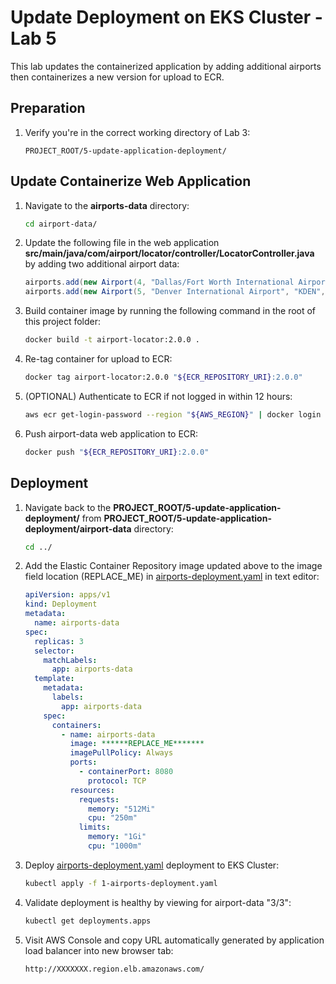 # Update Deployment on EKS Cluster - Lab 5

This lab updates the containerized application by adding additional airports then containerizes a new version for upload to ECR.

## Preparation

1. Verify you're in the correct working directory of Lab 3:

    ```text
    PROJECT_ROOT/5-update-application-deployment/
    ```

## Update Containerize Web Application

1. Navigate to the **airports-data** directory:

    ```bash
    cd airport-data/
    ```

2. Update the following file in the web application **src/main/java/com/airport/locator/controller/LocatorController.java** by adding two additional airport data:

    ```java
    airports.add(new Airport(4, "Dallas/Fort Worth International Airport", "KDFW", "Dallas-Fort, TX", "606"));
    airports.add(new Airport(5, "Denver International Airport", "KDEN", "Denver, CO", "5433"));
    ```

3. Build container image by running the following command in the root of this project folder:

    ```bash
    docker build -t airport-locator:2.0.0 .
    ```

4. Re-tag container for upload to ECR:

    ```bash
    docker tag airport-locator:2.0.0 "${ECR_REPOSITORY_URI}:2.0.0"
    ```

5. (OPTIONAL) Authenticate to ECR if not logged in within 12 hours:

    ```bash
    aws ecr get-login-password --region "${AWS_REGION}" | docker login --username AWS --password-stdin "${ACCOUNT_ID}.dkr.ecr.${AWS_REGION}.amazonaws.com"
    ```

6. Push airport-data web application to ECR:

    ```bash
    docker push "${ECR_REPOSITORY_URI}:2.0.0"
    ```

## Deployment

1. Navigate back to the **PROJECT_ROOT/5-update-application-deployment/** from **PROJECT_ROOT/5-update-application-deployment/airport-data** directory:

    ```bash
    cd ../
    ```

2. Add the Elastic Container Repository image updated above to the image field location (REPLACE_ME) in [airports-deployment.yaml](./1-airports-deployment.yaml) in text editor:

    ```yaml
    apiVersion: apps/v1
    kind: Deployment
    metadata:
      name: airports-data
    spec:
      replicas: 3
      selector:
        matchLabels:
          app: airports-data
      template:
        metadata:
          labels:
            app: airports-data
        spec:
          containers:
            - name: airports-data
              image: ******REPLACE_ME*******
              imagePullPolicy: Always
              ports:
                - containerPort: 8080
                  protocol: TCP
              resources:
                requests:
                  memory: "512Mi"
                  cpu: "250m"
                limits:
                  memory: "1Gi"
                  cpu: "1000m"
    ```

3. Deploy [airports-deployment.yaml](./1-airports-deployment.yaml) deployment to EKS Cluster:

    ```bash
    kubectl apply -f 1-airports-deployment.yaml
    ```

4. Validate deployment is healthy by viewing for airport-data "3/3":

    ```bash
    kubectl get deployments.apps
    ```

5. Visit AWS Console and copy URL automatically generated by application load balancer into new browser tab:

   ```text
   http://XXXXXXX.region.elb.amazonaws.com/
   ```
